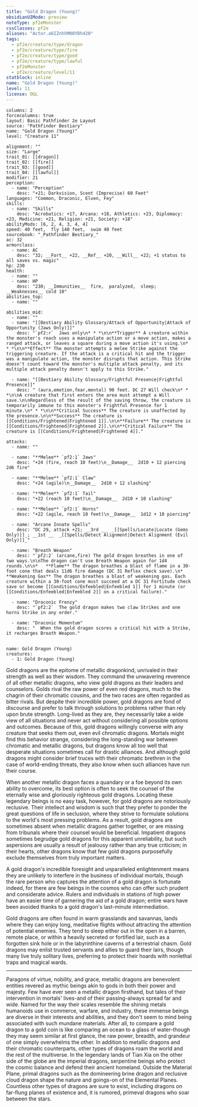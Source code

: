 ```yaml
---
title: "Gold Dragon (Young)"
obsidianUIMode: preview
noteType: pf2eMonster
cssClasses: pf2e
aliases: "Actor.a6IZnhhM00YDh420" 
tags:
  - pf2e/creature/type/dragon
  - pf2e/creature/type/fire
  - pf2e/creature/type/good
  - pf2e/creature/type/lawful
  - pf2eMonster
  - pf2e/creature/level/11
statblock: inline
name: "Gold Dragon (Young)"
level: 11
license: OGL
---
```


```statblock
columns: 2
forcecolumns: true
layout: Basic Pathfinder 2e Layout
source: "Pathfinder Bestiary"
name: "Gold Dragon (Young)"
level: "Creature 11"

alignment: ""
size: "Large"
trait_01: [[dragon]]
trait_02: [[fire]]
trait_03: [[good]]
trait_04: [[lawful]]
modifier: 21
perception:
  - name: "Perception"
    desc: "+21; Darkvision, Scent (Imprecise) 60 Feet"
languages: "Common, Draconic, Elven, Fey"
skills:
  - name: "Skills"
    desc: "Acrobatics: +17, Arcana: +18, Athletics: +23, Diplomacy: +23, Medicine: +21, Religion: +21, Society: +18"
abilityMods: [6, 2, 4, 3, 4, 4]
speed: 40 feet,  fly 140 feet,  swim 40 feet
sourcebook: "_Pathfinder Bestiary_"
ac: 32
armorclass:
  - name: AC
    desc: "32; __Fort__ +22, __Ref__ +20, __Will__ +22; +1 status to all saves vs. magic"
hp: 230
health:
  - name: ""
  - name: HP
    desc: "230; __Immunities__  fire,  paralyzed,  sleep; __Weaknesses__ cold 10"
abilities_top:
  - name: ""

abilities_mid:
  - name: ""
  - name: "[[Bestiary Ability Glossary/Attack of Opportunity|Attack of Opportunity (Jaws Only)]]"
    desc: "`pf2:r`  Jaws only\n* * *\n\n**Trigger** A creature within the monster's reach uses a manipulate action or a move action, makes a ranged attack, or leaves a square during a move action it's using.\n* * *\n\n**Effect** The monster attempts a melee Strike against the triggering creature. If the attack is a critical hit and the trigger was a manipulate action, the monster disrupts that action. This Strike doesn't count toward the monster's multiple attack penalty, and its multiple attack penalty doesn't apply to this Strike."

  - name: "[[Bestiary Ability Glossary/Frightful Presence|Frightful Presence]]"
    desc: " (aura,emotion,fear,mental) 90 feet. DC 27 Will check\n* * *\n\nA creature that first enters the area must attempt a Will save.\n\nRegardless of the result of the saving throw, the creature is temporarily immune to this monster's Frightful Presence for 1 minute.\n* * *\n\n**Critical Success** The creature is unaffected by the presence.\n\n**Success** The creature is [[Conditions/Frightened|Frightened 1]].\n\n**Failure** The creature is [[Conditions/Frightened|Frightened 2]].\n\n**Critical Failure** The creature is [[Conditions/Frightened|Frightened 4]]."

attacks:
  - name: ""

  - name: "**Melee** `pf2:1` Jaws"
    desc: "+24 (fire, reach 10 feet)\n__Damage__  2d10 + 12 piercing 2d6 fire"

  - name: "**Melee** `pf2:1` Claw"
    desc: "+24 (agile)\n__Damage__  2d10 + 12 slashing"

  - name: "**Melee** `pf2:1` Tail"
    desc: "+22 (reach 10 feet)\n__Damage__  2d10 + 10 slashing"

  - name: "**Melee** `pf2:1` Horns"
    desc: "+22 (agile, reach 10 feet)\n__Damage__  1d12 + 10 piercing"

  - name: "Arcane Innate Spells"
    desc: "DC 29, attack +21; __3rd __  _[[Spells/Locate|Locate (Gems Only)]]_; __1st __  _[[Spells/Detect Alignment|Detect Alignment (Evil Only)]]_"

  - name: "Breath Weapon"
    desc: "`pf2:2` (arcane,fire) The gold dragon breathes in one of two ways.\n\nThe dragon can't use Breath Weapon again for 1d4 rounds.\n\n*   **Flame** The dragon breathes a blast of flame in a 30-foot cone that deals 11d6 fire damage (DC 31 Reflex check save).\n*   **Weakening Gas** The dragon breathes a blast of weakening gas. Each creature within a 30-foot cone must succeed at a DC 31 Fortitude check save or become [[Conditions/Enfeebled|Enfeebled 1]] for 1 minute (or [[Conditions/Enfeebled|Enfeebled 2]] on a critical failure)."

  - name: "Draconic Frenzy"
    desc: "`pf2:2`  The gold dragon makes two claw Strikes and one horns Strike in any order."

  - name: "Draconic Momentum"
    desc: "  When the gold dragon scores a critical hit with a Strike, it recharges Breath Weapon."
 
```

```encounter-table
name: Gold Dragon (Young)
creatures:
  - 1: Gold Dragon (Young)
```



Gold dragons are the epitome of metallic dragonkind, unrivaled in their strength as well as their wisdom. They command the unwavering reverence of all other metallic dragons, who view gold dragons as their leaders and counselors. Golds rival the raw power of even red dragons, much to the chagrin of their chromatic cousins, and the two races are often regarded as bitter rivals. But despite their incredible power, gold dragons are fond of discourse and prefer to talk through solutions to problems rather than rely upon brute strength. Long-lived as they are, they necessarily take a wide view of all situations and never act without considering all possible options and outcomes. Because of this, gold dragons willingly converse with any creature that seeks them out, even evil chromatic dragons. Mortals might find this behavior strange, considering the long-standing war between chromatic and metallic dragons, but dragons know all too well that desperate situations sometimes call for drastic alliances. And although gold dragons might consider brief truces with their chromatic brethren in the case of world-ending threats, they also know when such alliances have run their course.

When another metallic dragon faces a quandary or a foe beyond its own ability to overcome, its best option is often to seek the counsel of the eternally wise and gloriously righteous gold dragons. Locating these legendary beings is no easy task, however, for gold dragons are notoriously reclusive. Their intellect and wisdom is such that they prefer to ponder the great questions of life in seclusion, where they strive to formulate solutions to the world's most pressing problems. As a result, gold dragons are sometimes absent when metallic dragons gather together, or are missing from tribunals where their counsel would be beneficial. Impatient dragons sometimes begrudge gold dragons for this apparent unreliability, but such aspersions are usually a result of jealousy rather than any true criticism; in their hearts, other dragons know that few gold dragons purposefully exclude themselves from truly important matters.

A gold dragon's incredible foresight and unparalleled enlightenment means they are unlikely to interfere in the business of individual mortals, though the rare person who captures the attention of a gold dragon is fortunate indeed, for there are few beings in the cosmos who can offer such prudent and considerate advice. Rulers and individuals in stations of high power have an easier time of garnering the aid of a gold dragon; entire wars have been avoided thanks to a gold dragon's last-minute intermediation.

Gold dragons are often found in warm grasslands and savannas, lands where they can enjoy long, meditative flights without attracting the attention of potential enemies. They tend to sleep either out in the open in a barren, remote place, or within a heavily secreted or fortified lair, such as a forgotten sink hole or in the labyrinthine caverns of a terrestrial chasm. Gold dragons may enlist trusted servants and allies to guard their lairs, though many live truly solitary lives, preferring to protect their hoards with nonlethal traps and magical wards.

* * *

Paragons of virtue, nobility, and grace, metallic dragons are benevolent entities revered as mythic beings akin to gods in both their power and majesty. Few have ever seen a metallic dragon firsthand, but tales of their intervention in mortals' lives-and of their passing-always spread far and wide. Named for the way their scales resemble the shining metals humanoids use in commerce, warfare, and industry, these immense beings are diverse in their interests and abilities, and they don't seem to mind being associated with such mundane materials. After all, to compare a gold dragon to a gold coin is like comparing an ocean to a glass of water-though they may seem similar at first glance, the raw power, breadth, and grandeur of one simply overwhelms the other. In addition to metallic dragons and their chromatic counterparts, other types of dragons roam the world and the rest of the multiverse. In the legendary lands of Tian Xia on the other side of the globe are the imperial dragons, serpentine beings who protect the cosmic balance and defend their ancient homeland. Outside the Material Plane, primal dragons such as the domineering brine dragon and reclusive cloud dragon shape the nature and goings-on of the Elemental Planes. Countless other types of dragons are sure to exist, including dragons on far-flung planes of existence and, it is rumored, primeval dragons who soar between the stars.
